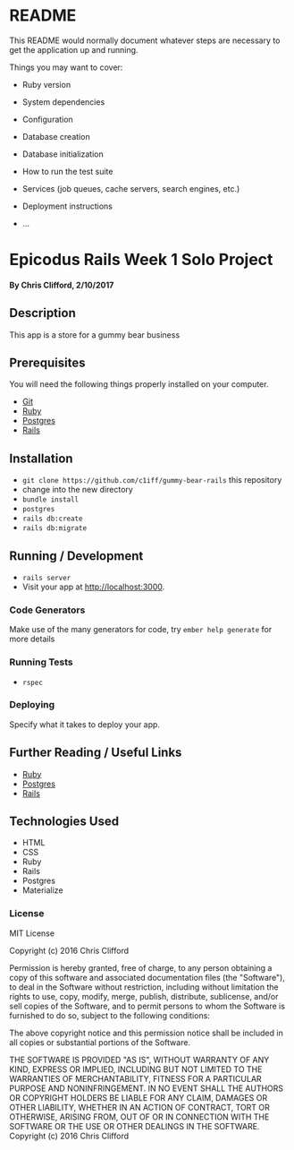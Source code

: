 # README

This README would normally document whatever steps are necessary to get the
application up and running.

Things you may want to cover:

* Ruby version

* System dependencies

* Configuration

* Database creation

* Database initialization

* How to run the test suite

* Services (job queues, cache servers, search engines, etc.)

* Deployment instructions

* ...
# Epicodus Rails Week 1 Solo Project

#### By Chris Clifford, 2/10/2017

## Description

This app is a store for a gummy bear business  

## Prerequisites

You will need the following things properly installed on your computer.

* [Git](http://git-scm.com/)
* [Ruby](http://ruby-lang.org/)
* [Postgres](https://www.postgresql.org/)
* [Rails](http://rubyonrails.com/)


## Installation

* `git clone https://github.com/c1iff/gummy-bear-rails` this repository
* change into the new directory
* `bundle install`
* `postgres`
* `rails db:create`
* `rails db:migrate`

## Running / Development

* `rails server`
* Visit your app at [http://localhost:3000](http://localhost:3000).

### Code Generators

Make use of the many generators for code, try `ember help generate` for more details

### Running Tests

* `rspec`

### Deploying

Specify what it takes to deploy your app.

## Further Reading / Useful Links


* [Ruby](http://ruby-lang.org/)
* [Postgres](https://www.postgresql.org/)
* [Rails](http://rubyonrails.com/)

## Technologies Used

  * HTML
  * CSS
  * Ruby
  * Rails
  * Postgres
  * Materialize

  ### License

  MIT License

  Copyright (c) 2016 Chris Clifford

  Permission is hereby granted, free of charge, to any person obtaining a copy
  of this software and associated documentation files (the "Software"), to deal
  in the Software without restriction, including without limitation the rights
  to use, copy, modify, merge, publish, distribute, sublicense, and/or sell
  copies of the Software, and to permit persons to whom the Software is
  furnished to do so, subject to the following conditions:

  The above copyright notice and this permission notice shall be included in all
  copies or substantial portions of the Software.

  THE SOFTWARE IS PROVIDED "AS IS", WITHOUT WARRANTY OF ANY KIND, EXPRESS OR
  IMPLIED, INCLUDING BUT NOT LIMITED TO THE WARRANTIES OF MERCHANTABILITY,
  FITNESS FOR A PARTICULAR PURPOSE AND NONINFRINGEMENT. IN NO EVENT SHALL THE
  AUTHORS OR COPYRIGHT HOLDERS BE LIABLE FOR ANY CLAIM, DAMAGES OR OTHER
  LIABILITY, WHETHER IN AN ACTION OF CONTRACT, TORT OR OTHERWISE, ARISING FROM,
  OUT OF OR IN CONNECTION WITH THE SOFTWARE OR THE USE OR OTHER DEALINGS IN THE
  SOFTWARE.
  Copyright (c) 2016 Chris Clifford
